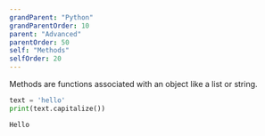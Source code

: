 ```yaml
---
grandParent: "Python"
grandParentOrder: 10
parent: "Advanced"
parentOrder: 50
self: "Methods"
selfOrder: 20
---
```


Methods are functions associated with an object like a list or string.

```python
text = 'hello'
print(text.capitalize())
```
```output
Hello
```
